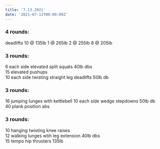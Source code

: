 ```yaml
---
title: '7.13.2021'
date: '2021-07-13T00:00:00Z'
---
```


### 4 rounds:  
deadlifts 
10 @ 135lb
1 @ 265lb
2 @ 255lb
8 @ 205lb                                      
  
### 3 rounds:  
6 each side elevated split squats 40lb dbs                     
15 elevated pushups     
10 each side twisting straight leg deadlifts 50lb db   

### 3 rounds:  
16 jumping lunges with kettlebell
10 each side wedge stepdowns 50lb db   
40 plank position abs    

### 3 rounds:  
10 hanging twisting knee raises    
12 walking lunges wtih leg extension 40lb dbs    
15 tempo hip thrusters 135lb             